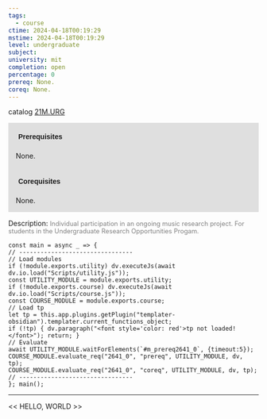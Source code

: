 ```yaml
---
tags:
  - course
ctime: 2024-04-18T00:19:29
mstime: 2024-04-18T00:19:29
level: undergraduate
subject: 
university: mit
completion: open
percentage: 0
prereq: None.
coreq: None.
---
```


catalog [21M.URG](http://student.mit.edu/catalog/m21Mb.html#21M.URG)

<span style="display: block; padding: 15px; background-color: rgb(100, 100, 100, 0.2);"><font id="m_prereq2641_0" style="display: block; font-family: Arial, sans-serif; font-weight: bold; padding: 5px">Prerequisites</font><br><span id="prereq2641_0">None.</span></span>
<span style="display: block; padding: 15px; background-color: rgb(100, 100, 100, 0.2);"><font id="m_coreq2641_0" style="display: block; font-family: Arial, sans-serif; font-weight: bold; padding: 5px">Corequisites</font><br><span id="coreq2641_0">None.</span></span>

<font style="">Description:</font>
<font style="color: grey; font-size: 0.8rem;">Individual participation in an ongoing music research project.  For students in the Undergraduate Research Opportunities Progam.</font>

```dataviewjs
const main = async _ => {
// --------------------------------
// Load modules
if (!module.exports.utility) dv.executeJs(await dv.io.load("Scripts/utility.js"));
const UTILITY_MODULE = module.exports.utility;
if (!module.exports.course) dv.executeJs(await dv.io.load("Scripts/course.js"));
const COURSE_MODULE = module.exports.course;
// Load tp
let tp = this.app.plugins.getPlugin("templater-obsidian").templater.current_functions_object;
if (!tp) { dv.paragraph("<font style='color: red'>tp not loaded!</font>"); return; }
// Evaluate
await UTILITY_MODULE.waitForElements(`#m_prereq2641_0`, {timeout:5});
COURSE_MODULE.evaluate_req("2641_0", "prereq", UTILITY_MODULE, dv, tp);
COURSE_MODULE.evaluate_req("2641_0", "coreq", UTILITY_MODULE, dv, tp);
// --------------------------------
}; main();
```

---

<< HELLO, WORLD >>

